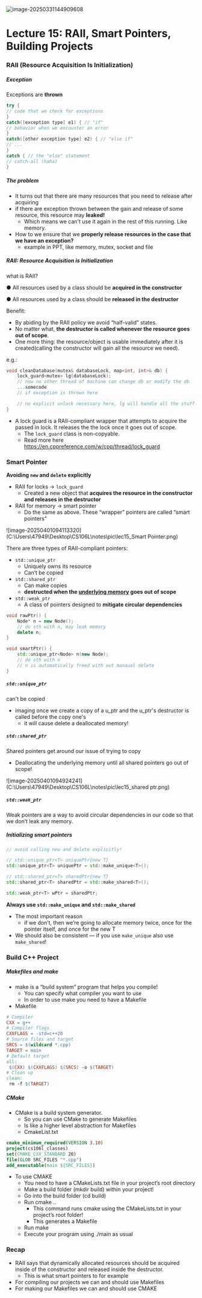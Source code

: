 ![image-20250331144909608](C:\Users\47949\Desktop\CS106L\notes\pic\lec15.png)

# Lecture 15: RAII, Smart Pointers, Building Projects

### RAII (Resource Acquisition Is Initialization)

##### Exception

Exceptions are **thrown**

```.cpp file
try {
// code that we check for exceptions
}
catch([exception type] e1) { // "if"
// behavior when we encounter an error
}
catch([other exception type] e2) { // "else if"
// ...
}
catch { // the "else" statement
// catch-all (haha)
}
```

##### The problem

* It turns out that there are many resources that you need to release after acquiring
* if there are exception thrown between the gain and release of some resource, this resource may **leaked!**
  * Which means we can't use it again in the rest of this running. Like memory.
* How to we ensure that we **properly release resources in the case that we have an exception?**
  * example in PPT, like memory, mutex, socket and file

##### RAII: Resource Acquisition is Initialization

what is RAII? 

● All resources used by a class should be **acquired in the constructor**

● All resources used by a class should be **released in the destructor**

Benefit:

* By abiding by the RAII policy we avoid “half-valid” states.
* No matter what, **the destructor is called whenever the resource goes out of scope**.
* One more thing: the resource/object is usable immediately after it is created(calling the constructor will gain all the resource we need). 

e.g.:

```.cpp file
void cleanDatabase(mutex& databaseLock, map<int, int>& db) {
	lock_guard<mutex> lg(databaseLock);
	// now no other thread of machine can change db or modify the db
	...somecode
    // if exception is thrown here

	// no explicit unlock necessary here, lg will handle all the stuff!
}
```

* A lock guard is a RAII-compliant wrapper that attempts to acquire the passed in lock. It releases the the lock once it goes out of scope. 
  * The `lock_guard` class is non-copyable.
  * Read more here https://en.cppreference.com/w/cpp/thread/lock_guard

### Smart Pointer

**Avoiding `new` and `delete` explicitly**

* RAII for locks → `lock_guard`
  * Created a new object that **acquires the resource in the constructor and releases in the destructor**
* RAII for memory -> smart pointer
  * Do the same as above. These “wrapper” pointers are called “smart pointers”

![image-20250401094113320](C:\Users\47949\Desktop\CS106L\notes\pic\lec15_Smart Pointer.png)

There are three types of RAII-compliant pointers:

* `std::unique_ptr`
  * Uniquely owns its resource
  * Can’t be copied
* `std::shared_ptr`
  * Can make copies
  * **destructed when the <u>underlying memory</u> goes out of scope**
* `std::weak_ptr`
  * A class of pointers designed to **mitigate circular dependencies**

```.cpp file
void rawPtr() {
	Node* n = new Node();
	// do sth with n, may leak memory
	delete n;
}

void smartPtr() {
	std::unique_ptr<Node> n(new Node);
	// do sth with n
	// n is automatically freed with out manaual delete
}
```

##### `std::unique_ptr`

can't be copied

* imaging once we create a copy of a u_ptr and the u_ptr's destructor is called before the copy one's
  * it will cause delete a deallocated memory!

##### `std::shared_ptr`

Shared pointers get around our issue of trying to copy

* Deallocating the underlying memory until all shared pointers go out of scope!

![image-20250401094924241](C:\Users\47949\Desktop\CS106L\notes\pic\lec15_shared ptr.png)

##### `std::weak_ptr`

Weak pointers are a way to avoid circular dependencies in our code so that we don’t leak any memory.



##### Initializing smart pointers

```.cpp file
// avoid calling new and delete explicitly!

// std::unique_ptr<T> uniquePtr{new T}
std::unique_ptr<T> uniquePtr = std::make_unique<T>();

// std::shared_ptr<T> sharedPtr{new T}
std::shared_ptr<T> sharedPtr = std::make_shared<T>();

std::weak_ptr<T> wPtr = sharedPtr;
```

**Always use `std::make_unique` and `std::make_shared`**

* The most important reason
  * if we don’t, then we’re going to allocate memory twice, once for the pointer itself, and once for the new T
* We should also be consistent — if you use `make_unique` also use `make_shared`!

### Build C++ Project

##### Makefiles and make

* make is a “build system” program that helps you compile!
  * You can specify what compiler you want to use
  * In order to use make you need to have a Makefile
* Makefile

```makefile
# Compiler
CXX = g++
# Compiler flags
CXXFLAGS = -std=c++20
# Source files and target
SRCS = $(wildcard *.cpp)
TARGET = main
# Default target
all:
 $(CXX) $(CXXFLAGS) $(SRCS) -o $(TARGET)
# Clean up
clean:
 rm -f $(TARGET)
```

##### CMake

* CMake is a build system generator. 
  * So you can use CMake to generate Makefiles 
  * Is like a higher level abstraction for Makefiles
  * CmakeList.txt

```cmake
cmake_minimum_required(VERSION 3.10)
project(cs106l_classes)
set(CMAKE_CXX_STANDARD 20)
file(GLOB SRC_FILES "*.cpp")
add_executable(main ${SRC_FILES})
```

* To use CMAKE
  * You need to have a CMakeLists.txt file in your project’s root directory
  * Make a build folder (mkdir build) within your project!
  * Go into the build folder (cd build)
  * Run cmake ..
    * This command runs cmake using the CMakeLists.txt in your project’s root folder!
    * This generates a Makefile
  * Run make
  * Execute your program using ./main as usual

### Recap

* RAII says that dynamically allocated resources should be acquired inside of the constructor and released inside the destructor. 
  * This is what smart pointers to for example
* For compiling our projects we can and should use Makefiles
* For making our Makefiles we can and should use CMAKE